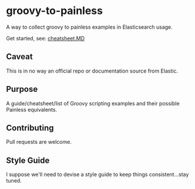# groovy-to-painless
A way to collect groovy to painless examples in Elasticsearch usage.

Get started, see: [cheatsheet.MD](https://github.com/geekpete/groovy-to-painless/blob/master/cheatsheet.MD)

## Caveat

This is in no way an official repo or documentation source from Elastic.

## Purpose

A guide/cheatsheet/list of Groovy scripting examples and their possible Painless equivalents.

## Contributing

Pull requests are welcome.

## Style Guide

I suppose we'll need to devise a style guide to keep things consistent...stay tuned.

